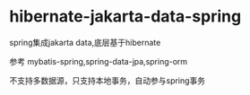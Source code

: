 # hibernate-jakarta-data-spring
spring集成jakarta data,底层基于hibernate

参考 mybatis-spring,spring-data-jpa,spring-orm

不支持多数据源，只支持本地事务，自动参与spring事务
